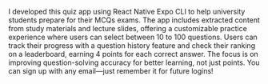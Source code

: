 I developed this quiz app using React Native Expo CLI to help university students prepare for their MCQs exams. The app includes extracted content from study materials and lecture slides, offering a customizable practice experience where users can select between 10 to 100 questions. Users can track their progress with a question history feature and check their ranking on a leaderboard, earning 4 points for each correct answer. The focus is on improving question-solving accuracy for better learning, not just points. You can sign up with any email—just remember it for future logins!

